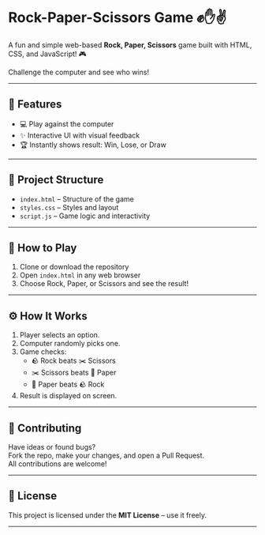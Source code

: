 # Rock-Paper-Scissors Game ✊✋✌️

A fun and simple web-based **Rock, Paper, Scissors** game built with HTML, CSS, and JavaScript! 🎮

Challenge the computer and see who wins!

---

## 🎯 Features

- 💻 Play against the computer
- ✨ Interactive UI with visual feedback
- 🏆 Instantly shows result: Win, Lose, or Draw

---

## 📁 Project Structure

- `index.html` – Structure of the game
- `styles.css` – Styles and layout
- `script.js` – Game logic and interactivity

---

## 🚀 How to Play

1. Clone or download the repository
2. Open `index.html` in any web browser
3. Choose Rock, Paper, or Scissors and see the result!

---

## ⚙️ How It Works

1. Player selects an option.
2. Computer randomly picks one.
3. Game checks:
   - 🪨 Rock beats ✂️ Scissors
   - ✂️ Scissors beats 📄 Paper
   - 📄 Paper beats 🪨 Rock
4. Result is displayed on screen.

---

## 🤝 Contributing

Have ideas or found bugs?  
Fork the repo, make your changes, and open a Pull Request.  
All contributions are welcome!

---

## 📄 License

This project is licensed under the **MIT License** – use it freely.

---
